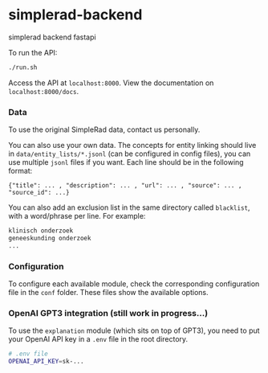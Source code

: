 # simplerad-backend
simplerad backend fastapi

To run the API:
```bash
./run.sh
```

Access the API at `localhost:8000`. View the documentation on
`localhost:8000/docs`.

### Data
To use the original SimpleRad data, contact us personally.

You can also use your own data. The concepts for entity linking should live in
`data/entity_lists/*.jsonl` (can be configured in config files), you can use multiple `jsonl` files if you want.
Each line should be in the following format:
```
{"title": ... , "description": ... , "url": ... , "source": ... , "source_id": ...}
```

You can also add an exclusion list in the same directory called `blacklist`,
with a word/phrase per line. For example:
```txt
klinisch onderzoek
geneeskunding onderzoek
...
```

### Configuration
To configure each available module, check the corresponding configuration file
in the `conf` folder. These files show the available options.

### OpenAI GPT3 integration (still work in progress...)
To use the `explanation` module (which sits on top of GPT3), you need to put your
OpenAI API key in a `.env` file in the root directory.

```bash
# .env file
OPENAI_API_KEY=sk-...
```
